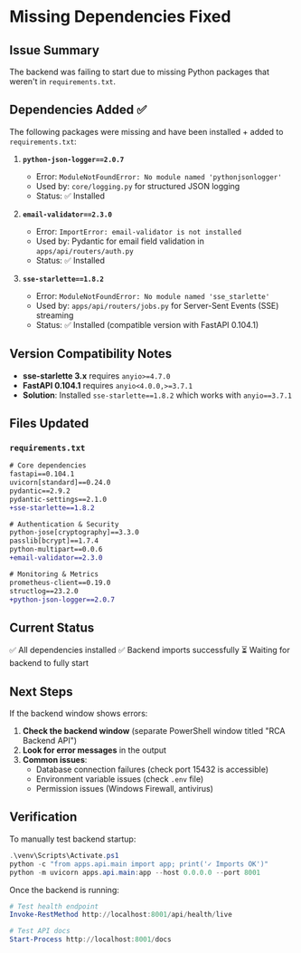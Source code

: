 # Missing Dependencies Fixed

## Issue Summary

The backend was failing to start due to missing Python packages that weren't in `requirements.txt`.

## Dependencies Added ✅

The following packages were missing and have been installed + added to `requirements.txt`:

1. **`python-json-logger==2.0.7`**
   - Error: `ModuleNotFoundError: No module named 'pythonjsonlogger'`
   - Used by: `core/logging.py` for structured JSON logging
   - Status: ✅ Installed

2. **`email-validator==2.3.0`**
   - Error: `ImportError: email-validator is not installed`
   - Used by: Pydantic for email field validation in `apps/api/routers/auth.py`
   - Status: ✅ Installed

3. **`sse-starlette==1.8.2`**
   - Error: `ModuleNotFoundError: No module named 'sse_starlette'`
   - Used by: `apps/api/routers/jobs.py` for Server-Sent Events (SSE) streaming
   - Status: ✅ Installed (compatible version with FastAPI 0.104.1)

## Version Compatibility Notes

- **sse-starlette 3.x** requires `anyio>=4.7.0`
- **FastAPI 0.104.1** requires `anyio<4.0.0,>=3.7.1`
- **Solution**: Installed `sse-starlette==1.8.2` which works with `anyio==3.7.1`

## Files Updated

### `requirements.txt`
```diff
# Core dependencies
fastapi==0.104.1
uvicorn[standard]==0.24.0
pydantic==2.9.2
pydantic-settings==2.1.0
+sse-starlette==1.8.2

# Authentication & Security
python-jose[cryptography]==3.3.0
passlib[bcrypt]==1.7.4
python-multipart==0.0.6
+email-validator==2.3.0

# Monitoring & Metrics
prometheus-client==0.19.0
structlog==23.2.0
+python-json-logger==2.0.7
```

## Current Status

✅ All dependencies installed
✅ Backend imports successfully
⏳ Waiting for backend to fully start

## Next Steps

If the backend window shows errors:

1. **Check the backend window** (separate PowerShell window titled "RCA Backend API")
2. **Look for error messages** in the output
3. **Common issues**:
   - Database connection failures (check port 15432 is accessible)
   - Environment variable issues (check `.env` file)
   - Permission issues (Windows Firewall, antivirus)

## Verification

To manually test backend startup:
```powershell
.\venv\Scripts\Activate.ps1
python -c "from apps.api.main import app; print('✓ Imports OK')"
python -m uvicorn apps.api.main:app --host 0.0.0.0 --port 8001
```

Once the backend is running:
```powershell
# Test health endpoint
Invoke-RestMethod http://localhost:8001/api/health/live

# Test API docs
Start-Process http://localhost:8001/docs
```
